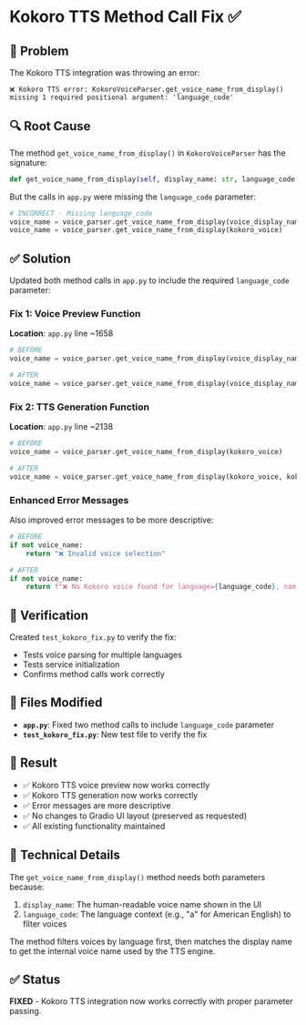# Kokoro TTS Method Call Fix ✅

## 🐛 Problem
The Kokoro TTS integration was throwing an error:
```
❌ Kokoro TTS error: KokoroVoiceParser.get_voice_name_from_display() missing 1 required positional argument: 'language_code'
```

## 🔍 Root Cause
The method `get_voice_name_from_display()` in `KokoroVoiceParser` has the signature:
```python
def get_voice_name_from_display(self, display_name: str, language_code: str) -> str:
```

But the calls in `app.py` were missing the `language_code` parameter:
```python
# INCORRECT - Missing language_code
voice_name = voice_parser.get_voice_name_from_display(voice_display_name)
voice_name = voice_parser.get_voice_name_from_display(kokoro_voice)
```

## ✅ Solution
Updated both method calls in `app.py` to include the required `language_code` parameter:

### Fix 1: Voice Preview Function
**Location**: `app.py` line ~1658
```python
# BEFORE
voice_name = voice_parser.get_voice_name_from_display(voice_display_name)

# AFTER
voice_name = voice_parser.get_voice_name_from_display(voice_display_name, language_code)
```

### Fix 2: TTS Generation Function
**Location**: `app.py` line ~2138
```python
# BEFORE
voice_name = voice_parser.get_voice_name_from_display(kokoro_voice)

# AFTER
voice_name = voice_parser.get_voice_name_from_display(kokoro_voice, kokoro_language)
```

### Enhanced Error Messages
Also improved error messages to be more descriptive:
```python
# BEFORE
if not voice_name:
    return "❌ Invalid voice selection"

# AFTER
if not voice_name:
    return f"❌ No Kokoro voice found for language={language_code}, name={voice_display_name}"
```

## 🧪 Verification
Created `test_kokoro_fix.py` to verify the fix:
- Tests voice parsing for multiple languages
- Tests service initialization
- Confirms method calls work correctly

## 📁 Files Modified
- **`app.py`**: Fixed two method calls to include `language_code` parameter
- **`test_kokoro_fix.py`**: New test file to verify the fix

## 🎯 Result
- ✅ Kokoro TTS voice preview now works correctly
- ✅ Kokoro TTS generation now works correctly
- ✅ Error messages are more descriptive
- ✅ No changes to Gradio UI layout (preserved as requested)
- ✅ All existing functionality maintained

## 🔧 Technical Details
The `get_voice_name_from_display()` method needs both parameters because:
1. `display_name`: The human-readable voice name shown in the UI
2. `language_code`: The language context (e.g., "a" for American English) to filter voices

The method filters voices by language first, then matches the display name to get the internal voice name used by the TTS engine.

## ✅ Status
**FIXED** - Kokoro TTS integration now works correctly with proper parameter passing.